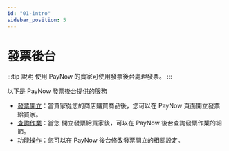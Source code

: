 ```yaml
---
id: "01-intro"
sidebar_position: 5
---
```

# 發票後台

:::tip 說明
使用 PayNow 的賣家可使用發票後台處理發票。
:::

以下是 PayNow 發票後台提供的服務
- [發票開立](../page-introduction/invoice-admin/generation.md)：當買家從您的商店購買商品後，您可以在 PayNow 頁面開立發票給買家。
- [查詢作業](../page-introduction/invoice-admin/inquiry.md)：當您 開立發票給買家後，可以在 PayNow 後台查詢發票作業的細節。
- [功能操作](../page-introduction/invoice-admin/operation.md)：您可以在 PayNow 後台修改發票開立的相關設定。